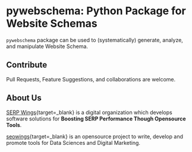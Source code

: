 # pywebschema: Python Package for Website Schemas

``pywebschema`` package can be used to (systematically) generate, analyze, and manipulate Website Schema.

## Contribute

Pull Requests, Feature Suggestions, and collaborations are welcome.

## About Us

[SERP Wings](https://www.serpwings.com){target=_blank} is a digital organization which develops software solutions for **Boosting SERP Performance Though Opensource Tools**.

[seowings](https://www.seowings.org){target=_blank} is an opensource project to write, develop and promote tools for Data Sciences and Digital Marketing.